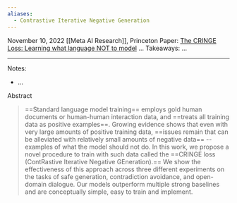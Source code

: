 ```yaml
---
aliases:
  - Contrastive Iterative Negative Generation
---
```


November 10, 2022
[[Meta AI Research]], Princeton
Paper: [The CRINGE Loss: Learning what language NOT to model](https://arxiv.org/abs/2211.05826)
...
Takeaways: ...

---

Notes:
- ...

Abstract
> ==Standard language model training== employs gold human documents or human-human interaction data, and ==treats all training data as positive examples==. Growing evidence shows that even with very large amounts of positive training data, ==issues remain that can be alleviated with relatively small amounts of negative data== -- examples of what the model should not do. In this work, we propose a novel procedure to train with such data called the ==CRINGE loss (ContRastive Iterative Negative GEneration).== We show the effectiveness of this approach across three different experiments on the tasks of safe generation, contradiction avoidance, and open-domain dialogue. Our models outperform multiple strong baselines and are conceptually simple, easy to train and implement.